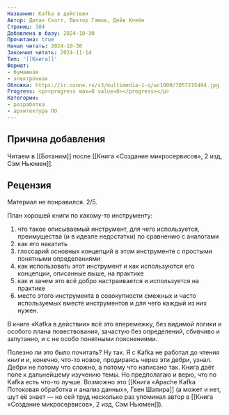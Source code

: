 ```yaml
---
Название: Kafka в действии
Автор: Дилан Скотт, Виктор Гамов, Дейв Клейн
Страниц: 304
Добавлена в базу: 2024-10-30
Прочитана: true
Начал читать: 2024-10-30
Закончил читать: 2024-11-14
Тип: '[[Книга]]'
Формат:
- бумажная
- электронная
Обложка: https://ir.ozone.ru/s3/multimedia-1-q/wc1000/7057215494.jpg
Progress: <p><progress max=0 value=0></progress></p>
Категории:
- разработка
- архитектура ПО
---
```

## Причина добавления

Читаем в [[Ботаним]] после [[Книга «Создание микросервисов», 2 изд, Сэм Ньюмен]].

## Рецензия

Материал не понравился. 2/5.

План хорошей книги по какому-то инструменту:

1) что такое описываемый инструмент, для чего используется, преимущества (и в идеале недостатки) по сравнению с аналогами
2) как его накатить
3) глоссарий основных концепций в этом инструменте с простыми понятными определениями
4) как использовать этот инструмент и как используются его концепции, описанные выше, на практике
5) как и зачем это всё добро настраивается и используется на практике
6) место этого инструмента в совокупности смежных и часто используемых вместе инструментов и для чего каждый из них нужен.

В книге «Kafka в действии» всё это вперемежку, без видимой логики и особого плана повествования, зачастую без определений, сбивчиво и запутанно, и с не особо понятными пояснениями.

Полезно ли это было почитать? Ну так. Я с Kafka не работал до чтения книги и, конечно, что-то новое, продираясь через эти дебри, узнал. Дебри не потому что сложно, а потому что написано так. Книга даёт поле к дальнейшему изучению темы. Но предполагаю и верю, что по Kafka есть что-то лучше. Возможно это [[Книга «Apache Kafka Потоковая обработка и анализ данных», Гвен Шапира]] (а может и нет, шут её знает — но сей труд несколько раз упоминал автор в [[Книга «Создание микросервисов», 2 изд, Сэм Ньюмен]]).